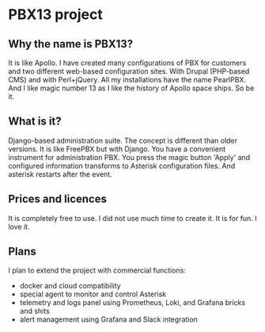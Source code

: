 # PBX13 project 
## Why the name is PBX13?

It is like Apollo. I have created many configurations of PBX for customers and two different web-based configuration sites. With Drupal (PHP-based CMS) and with Perl+jQuery. All my installations have the name PearlPBX.
And I like magic number 13 as I like the history of Apollo space ships. So be it. 

## What is it?

Django-based administration suite. The concept is different than older versions. It is like FreePBX but with Django.
You have a convenient instrument for administration PBX. You press the magic button 'Apply' and configured information transforms to Asterisk configuration files. And asterisk restarts after the event. 

## Prices and licences 
It is completely free to use. I did not use much time to create it. It is for fun. I love it. 

## Plans 
I plan to extend the project with commercial functions:
- docker and cloud compatibility 
- special agent to monitor and control Asterisk
- telemetry and logs panel using Prometheus, Loki, and Grafana bricks and shits
- alert management using Grafana and Slack integration 



